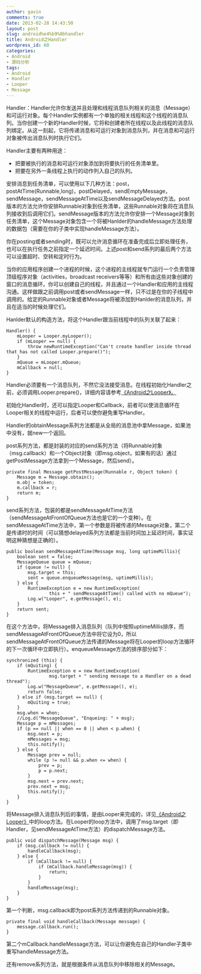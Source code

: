 ```yaml
---
author: gavin
comments: true
date: 2013-02-28 14:43:50
layout: post
slug: android%e4%b9%8bhandler
title: Android之Handler
wordpress_id: 60
categories:
- Android
- 源码分析
tags:
- Android
- Handler
- Looper
- Message
---
```


Handler：Handler允许你发送并且处理和线程消息队列相关的消息（Message）和可运行对象。每个Handler实例都有一个单独的相关线程和这个线程的消息队列。当你创建一个新的Handler时候，它将和创建者所在线程以及此线程的消息队列绑定。从这一刻起，它将传递消息和可运行对象到消息队列，并在消息和可运行对象被传出消息队列时执行它们。  

Handler主要有两种用途：

* 把要被执行的消息和可运行对象添加到将要执行的任务清单里。
* 把要在另外一条线程上执行的动作列入自己的队列。

安排消息到任务清单，可以使用以下几种方法：post，postAtTime(Runnable,long)，postDelayed，sendEmptyMessage，sendMessage，sendMessageAtTime以及sendMessageDelayed方法。post版本的方法允许你安排Runnable对象到任务清单，这些Runnable对象将在消息队列接收到后调用它们。sendMessage版本的方法允许你安排一个Message对象到任务清单，这个Message对象包含一个将被Hanlder的handleMessage方法处理的数据包（需要在你的子类中实现handleMessage方法）。  

你在posting或者sending时，既可以允许消息循环在准备完成后立即处理任务，也可以在执行任务之前指定一个延迟时间。上述post和send系列的最后两个方法可以设置超时、空转和定时行为。

当你的应用程序创建一个进程的时候，这个进程的主线程就专门运行一个负责管理顶级程序对象（activities，broadcast receivers等等）和所有由这些对象创建的窗口的消息循环。你可以创建自己的线程，并且通过一个Handler和应用的主线程沟通。这样做跟之前调用post或者sendMessage一样，只不过是在你的子线程中调用的。给定的Runnable对象或者Message将被添加到Hanlder的消息队列，并且在适当的时候处理它们。

Hanlder默认的构造方法，将这个Handler跟当前线程中的队列关联了起来：

    Handler() {
        mLooper = Looper.myLooper();
        if (mLooper == null) {
            throw newRuntimeException("Can't create handler inside thread that has not called Looper.prepare()"); 
        }
        mQueue = mLooper.mQueue; 
        mCallback = null;
    }

Handler必须要有一个消息队列，不然它没法接受消息。在线程初始化Handler之前，必须调用Looper.prepare()，详细内容请参考[《Android之Looper》。 ](http://my.oschina.net/u/272863/blog/93721) 

初始化Handler时，还可以指定Looper和Callback，前者可以使消息循环在Looper相关的线程中运行，后者可以使你避免重写Handler。

Handler的obtainMessage系列方法都是从全局的消息池中拿Message，如果池中没有，就new一个返回。

post系列方法，都是封装的对应的send系列方法（将Runnable对象（msg.callback）和一个Object对象（即msg.object，如果有的话）通过getPostMessage方法拿到一个Message，然后send）。

    private final Message getPostMessage(Runnable r, Object token) {
        Message m = Message.obtain();
        m.obj = token;
        m.callback = r;
        return m;
    }

send系列方法，包装的都是sendMessageAtTime方法（sendMessageAtFrontOfQueue方法也是它的一个变种）。在sendMessageAtTime方法中，第一个参数是将被传递的Message对象，第二个是传递时的时间（可以猜想delayed系列方法都是当前时间加上延迟时间，事实证明这种猜想是正确的）。

    public boolean sendMessageAtTime(Message msg, long uptimeMillis){
        boolean sent = false;
        MessageQueue queue = mQueue;
        if (queue != null) {
            msg.target = this;
            sent = queue.enqueueMessage(msg, uptimeMillis);
        } else {
            RuntimeException e = new RuntimeException(
                    this + " sendMessageAtTime() called with no mQueue");
            Log.w("Looper", e.getMessage(), e);
        }
        return sent;
    }

在这个方法中，将Message排入消息队列（队列中按照uptimeMillis排序，而sendMessageAtFrontOfQueue方法中将它设为0，所以sendMessageAtFrontOfQueue方法传递的Message将在Looper的loop方法循环的下一次循环中立即执行）。enqueueMessage方法的排序部分如下：

    synchronized (this) {
        if (mQuiting) {
            RuntimeException e = new RuntimeException(
                    msg.target + " sending message to a Handler on a dead thread");
            Log.w("MessageQueue", e.getMessage(), e);
            return false;
        } else if (msg.target == null) {
            mQuiting = true;
        }
        msg.when = when;
        //Log.d("MessageQueue", "Enqueing: " + msg);
        Message p = mMessages;
        if (p == null || when == 0 || when < p.when) {
            msg.next = p;
            mMessages = msg;
            this.notify();
        } else {
            Message prev = null;
            while (p != null && p.when <= when) {
                prev = p;
                p = p.next;
            }
            msg.next = prev.next;
            prev.next = msg;
            this.notify();
        }
    }

将Message排入消息队列后的事情，是由Looper来完成的，详见[《Android之Looper》](http://my.oschina.net/u/272863/blog/93721)中的loop方法。在Looper的loop方法中，调用了msg.target（即Handler，见sendMessageAtTime方法）的dispatchMessage方法。

    public void dispatchMessage(Message msg) {
        if (msg.callback != null) {
            handleCallback(msg);
        } else {
            if (mCallback != null) {
                if (mCallback.handleMessage(msg)) {
                    return;
                }
            }
            handleMessage(msg);
        }
    }

第一个判断，msg.callback即为post系列方法传递到的Runnable对象。

    private final void handleCallback(Message message) {
        message.callback.run();
    }

第二个mCallback.handleMessage方法，可以让你避免在自己的Handler子类中重写handleMessage方法。

还有remove系列方法，就是根据条件从消息队列中移除相关的Message。
